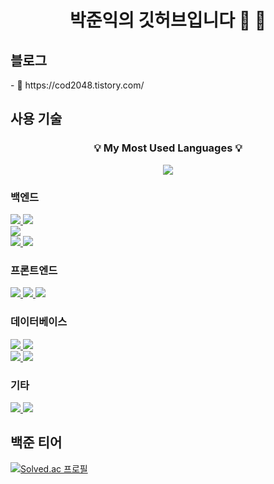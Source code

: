 <!-- 프로필 헤더 -->
<h1 align="center">박준익의 깃허브입니다 👋 👋</h1>

<!-- 소개 섹션 -->
<h2 align="left">블로그</h3>
- 📝 https://cod2048.tistory.com/

<!-- 기술 스택 -->
<h2 align="left">사용 기술</h3><h3 align="center">💡 My Most Used Languages 💡</h3>
<p align="center">
  <a href="https://github.com/${cod2048}">
    <img align="center" src="https://github-readme-stats.vercel.app/api/top-langs/?username=${cod2048}&layout=compact&show_icons=${true}&show_owner=${false}&hide_title=${false}&theme=${nord}&hide=${html}" />
  </a>
</p>
<p align="left">
<h3 align="left">백엔드</h3>
<a href="https://www.java.com" target="_blank"> <img src="https://img.shields.io/badge/Java-%23ED8B00.svg?style=for-the-badge&logo=java&logoColor=white"/> </a> 
<a href="https://spring.io/projects/spring-boot" target="_blank"> <img src="https://img.shields.io/badge/Spring%20Boot-%236DB33F.svg?style=for-the-badge&logo=spring-boot&logoColor=white"/> </a> <br/>
<a href="https://www.python.org" target="_blank"> <img src="https://img.shields.io/badge/Python-%2314354C.svg?style=for-the-badge&logo=python&logoColor=white"/> </a> <br/>
<a href="https://www.javascript.com" target="_blank"> <img src="https://img.shields.io/badge/JavaScript-%23323330.svg?style=for-the-badge&logo=javascript&logoColor=%23F7DF1E"/> </a>
<a href="https://nodejs.org" target="_blank"> <img src="https://img.shields.io/badge/Node.js-%2343853D.svg?style=for-the-badge&logo=node.js&logoColor=white"/> </a> <br/>
<h3 align="left">프론트엔드</h3>
<a href="https://www.w3.org/html/" target="_blank"> <img src="https://img.shields.io/badge/HTML5-%23E34F26.svg?style=for-the-badge&logo=html5&logoColor=white"/> </a> 
<a href="https://www.w3schools.com/css/" target="_blank"> <img src="https://img.shields.io/badge/CSS3-%231572B6.svg?style=for-the-badge&logo=css3&logoColor=white"/> </a> 
<a href="https://reactjs.org/" target="_blank"> <img src="https://img.shields.io/badge/React-%2320232a.svg?style=for-the-badge&logo=react&logoColor=%2361DAFB"/> </a> <br/>
<h3 align="left">데이터베이스</h3>
<a href="https://www.mysql.com/" target="_blank"> <img src="https://img.shields.io/badge/MySQL-%2300f.svg?style=for-the-badge&logo=mysql&logoColor=white"/> </a>
<a href="https://www.postgresql.org" target="_blank"> <img src="https://img.shields.io/badge/PostgreSQL-%23336791.svg?style=for-the-badge&logo=postgresql&logoColor=white"/> </a> <br/>
<a href="https://www.mongodb.com" target="_blank"> <img src="https://img.shields.io/badge/MongoDB-%2347A248.svg?style=for-the-badge&logo=mongodb&logoColor=white"/> </a> 
<a href="https://redis.io" target="_blank"> <img src="https://img.shields.io/badge/Redis-%23DC382D.svg?style=for-the-badge&logo=redis&logoColor=white"/> </a> 
</p>
<h3 align="left">기타</h3>
<a href="https://www.docker.com/" target="_blank"> <img src="https://img.shields.io/badge/Docker-%230db7ed.svg?style=for-the-badge&logo=docker&logoColor=white"/> </a>
<a href="https://docs.docker.com/compose/" target="_blank"> <img src="https://img.shields.io/badge/docker%20compose-%23316192.svg?style=for-the-badge&logo=docker&logoColor=white"/> </a>
<h2 align="left">백준 티어</h3>

[![Solved.ac
프로필](http://mazassumnida.wtf/api/v2/generate_badge?boj=cod2048)](https://solved.ac/cod2048)
